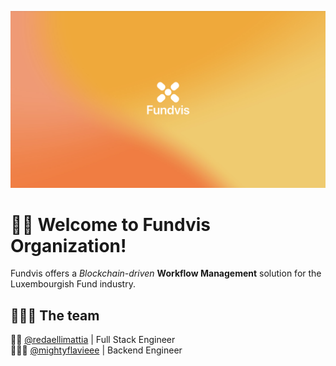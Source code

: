 <p align="center">
  <img src="header.png" width="600" />
</p>

# 👋🏼 Welcome to Fundvis Organization!
Fundvis offers a _Blockchain-driven_ **Workflow Management** solution for the Luxembourgish Fund industry.

## 👨🏻‍💻 The team
🧙🏽 [@redaellimattia](https://www.github.com/redaellimattia) | Full Stack Engineer  
🧑🏼‍🚀 [@mightyflavieee](https://github.com/mightyflavieee) | Backend Engineer

